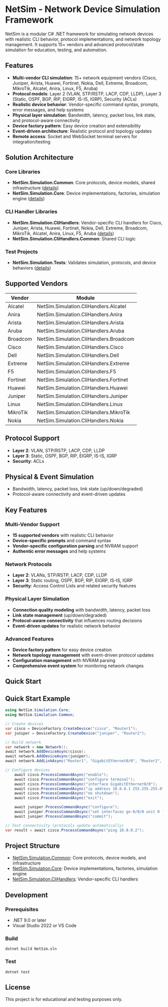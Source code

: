 # NetSim - Network Device Simulation Framework


NetSim is a modular C# .NET framework for simulating network devices with realistic CLI behavior, protocol implementations, and network topology management. It supports 15+ vendors and advanced protocol/state simulation for education, testing, and automation.


## Features

- **Multi-vendor CLI simulation**: 15+ network equipment vendors (Cisco, Juniper, Arista, Huawei, Fortinet, Nokia, Dell, Extreme, Broadcom, MikroTik, Alcatel, Anira, Linux, F5, Aruba)
- **Protocol models**: Layer 2 (VLAN, STP/RSTP, LACP, CDP, LLDP), Layer 3 (Static, OSPF, BGP, RIP, EIGRP, IS-IS, IGRP), Security (ACLs)
- **Realistic device behavior**: Vendor-specific command syntax, prompts, error messages, and help systems
- **Physical layer simulation**: Bandwidth, latency, packet loss, link state, and protocol-aware connectivity
- **Device factory pattern**: Easy device creation and extensibility
- **Event-driven architecture**: Realistic protocol and topology updates
- **Remote access**: Socket and WebSocket terminal servers for integration/testing


## Solution Architecture

### Core Libraries
- **NetSim.Simulation.Common**: Core protocols, device models, shared infrastructure ([details](NetSim.Simulation.Common/README.md))
- **NetSim.Simulation.Core**: Device implementations, factories, simulation engine ([details](NetSim.Simulation.Core/README.md))

### CLI Handler Libraries
- **NetSim.Simulation.CliHandlers**: Vendor-specific CLI handlers for Cisco, Juniper, Arista, Huawei, Fortinet, Nokia, Dell, Extreme, Broadcom, MikroTik, Alcatel, Anira, Linux, F5, Aruba ([details](NetSim.Simulation.CliHandlers/README.md))
- **NetSim.Simulation.CliHandlers.Common**: Shared CLI logic

### Test Projects
- **NetSim.Simulation.Tests**: Validates simulation, protocols, and device behaviors ([details](NetSim.Simulation.Tests/README.md))

## Supported Vendors

| Vendor     | Module                                    |
|------------|-------------------------------------------|
| Alcatel    | NetSim.Simulation.CliHandlers.Alcatel     |
| Anira      | NetSim.Simulation.CliHandlers.Anira       |
| Arista     | NetSim.Simulation.CliHandlers.Arista      |
| Aruba      | NetSim.Simulation.CliHandlers.Aruba       |
| Broadcom   | NetSim.Simulation.CliHandlers.Broadcom    |
| Cisco      | NetSim.Simulation.CliHandlers.Cisco       |
| Dell       | NetSim.Simulation.CliHandlers.Dell        |
| Extreme    | NetSim.Simulation.CliHandlers.Extreme     |
| F5         | NetSim.Simulation.CliHandlers.F5          |
| Fortinet   | NetSim.Simulation.CliHandlers.Fortinet    |
| Huawei     | NetSim.Simulation.CliHandlers.Huawei      |
| Juniper    | NetSim.Simulation.CliHandlers.Juniper     |
| Linux      | NetSim.Simulation.CliHandlers.Linux       |
| MikroTik   | NetSim.Simulation.CliHandlers.MikroTik    |
| Nokia      | NetSim.Simulation.CliHandlers.Nokia       |

## Protocol Support

- **Layer 2**: VLAN, STP/RSTP, LACP, CDP, LLDP
- **Layer 3**: Static, OSPF, BGP, RIP, EIGRP, IS-IS, IGRP
- **Security**: ACLs

## Physical & Event Simulation

- Bandwidth, latency, packet loss, link state (up/down/degraded)
- Protocol-aware connectivity and event-driven updates

## Key Features

### Multi-Vendor Support
- **15 supported vendors** with realistic CLI behavior
- **Device-specific prompts** and command syntax
- **Vendor-specific configuration parsing** and NVRAM support
- **Authentic error messages** and help systems

### Network Protocols
- **Layer 2**: VLANs, STP/RSTP, LACP, CDP, LLDP
- **Layer 3**: Static routing, OSPF, BGP, RIP, EIGRP, IS-IS, IGRP
- **Security**: Access Control Lists and related security features

### Physical Layer Simulation
- **Connection quality modeling** with bandwidth, latency, packet loss
- **Link state management** (up/down/degraded)  
- **Protocol-aware connectivity** that influences routing decisions
- **Event-driven updates** for realistic network behavior

### Advanced Features
- **Device factory pattern** for easy device creation
- **Network topology management** with event-driven protocol updates
- **Configuration management** with NVRAM parsing
- **Comprehensive event system** for monitoring network changes

## Quick Start

## Quick Start Example
```csharp
using NetSim.Simulation.Core;
using NetSim.Simulation.Common;

// Create devices
var cisco = DeviceFactory.CreateDevice("cisco", "Router1");
var juniper = DeviceFactory.CreateDevice("juniper", "Router2");

// Build network
var network = new Network();
await network.AddDeviceAsync(cisco);
await network.AddDeviceAsync(juniper);
await network.AddLinkAsync("Router1", "GigabitEthernet0/0", "Router2", "ge-0/0/0");

// Configure devices
	await cisco.ProcessCommandAsync("enable");
	await cisco.ProcessCommandAsync("configure terminal");
	await cisco.ProcessCommandAsync("interface GigabitEthernet0/0");
	await cisco.ProcessCommandAsync("ip address 10.0.0.1 255.255.255.0");
	await cisco.ProcessCommandAsync("no shutdown");
	await cisco.ProcessCommandAsync("exit");

	await juniper.ProcessCommandAsync("configure");
	await juniper.ProcessCommandAsync("set interfaces ge-0/0/0 unit 0 family inet address 10.0.0.2/24");
	await juniper.ProcessCommandAsync("commit");

// Test connectivity (protocols update automatically)
var result = await cisco.ProcessCommandAsync("ping 10.0.0.2");
```


## Project Structure

- [NetSim.Simulation.Common](NetSim.Simulation.Common/README.md): Core protocols, device models, and infrastructure
- [NetSim.Simulation.Core](NetSim.Simulation.Core/README.md): Device implementations, factories, simulation engine
- [NetSim.Simulation.CliHandlers](NetSim.Simulation.CliHandlers/README.md): Vendor-specific CLI handlers


## Development

### Prerequisites
- .NET 9.0 or later
- Visual Studio 2022 or VS Code

### Build
```pwsh
dotnet build NetSim.sln
```


### Test
```pwsh
dotnet test
```


## License

This project is for educational and testing purposes only.
